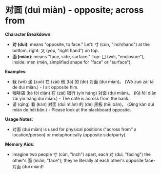 # **对面 (duì miàn) - opposite; across from**

**Character Breakdown**:  
- **对 (duì)**: means "opposite, to face." Left: 寸 (cùn, "inch/hand") at the bottom, right: 又 (yòu, "right hand") on top.  
- **面 (miàn)**: means "face, side, surface." Top: 囗 (wéi, "enclosure"), inside: men (mén, simplified shape for "face" or "surface").

**Examples**:  
- 我 (wǒ) 坐 (zuò) 在 (zài) 他 (tā) 的 (de) 对面 (duì miàn)。 (Wǒ zuò zài tā de duì miàn.) - I sit opposite him.  
- 咖啡店 (kā fēi diàn) 在 (zài) 银行 (yín háng) 对面 (duì miàn)。 (Kā fēi diàn zài yín háng duì miàn.) - The café is across from the bank.  
- 请 (qǐng) 看 (kàn) 对面 (duì miàn) 的 (de) 黑板 (hēi bǎn)。 (Qǐng kàn duì miàn de hēi bǎn.) - Please look at the blackboard opposite.

**Usage Notes**:  
- 对面 (duì miàn) is used for physical positions ("across from" a location/person) or metaphorically (opposite side/party).

**Memory Aids**:  
- Imagine two people 寸 (cùn, "inch") apart, each 对 (duì, "facing") the other's 面 (miàn, "face"); they're literally at each other's opposite face-对面 (duì miàn)!